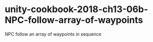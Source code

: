 # unity-cookbook-2018-ch13-06b-NPC-follow-array-of-waypoints

NPC follow an array of waypoints in sequence
